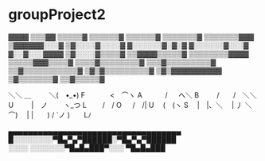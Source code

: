 # groupProject2


▓▓▓▓ 
▒▒▒▓▓ 
▒▒▒▒▒▓ 
▒▒▒▒▒▒▓ 
▒▒▒▒▒▒▓ 
▒▒▒▒▒▒▒▓ 
▒▒▒▒▒▒▒▓▓▓ 
▒▓▓▓▓▓▓░░░▓ 
▒▓░░░░▓░░░░▓ 
▓░░░░░░▓░▓░▓ 
▓░░░░░░▓░░░▓ 
▓░░▓░░░▓▓▓▓ 
▒▓░░░░▓▒▒▒▒▓ 
▒▒▓▓▓▓▒▒▒▒▒▓ 
▒▒▒▒▒▒▒▒▓▓▓▓ 
▒▒▒▒▒▓▓▓▒▒▒▒▓ 
▒▒▒▒▓▒▒▒▒▒▒▒▒▓ 
▒▒▒▓▒▒▒▒▒▒▒▒▒▓ 
▒▒▓▒▒▒▒▒▒▒▒▒▒▒▓ 
▒▓▒▓▒▒▒▒▒▒▒▒▒▓ 
▒▓▒▓▓▓▓▓▓▓▓▓▓ 
▒▓▒▒▒▒▒▒▒▓ 
▒▒▓▒▒▒▒▒▓

＼＼ ＿
　　 ＼(　•_•) F
　　　 <　⌒ヽ A
　　　/ 　 へ＼ B
　　 /　　/　＼＼ U
　　 |　ノ　　 ヽ_つ L
　　/　/ O
　 /　/| U
　(　(ヽ S
　|　|、＼
　| 丿 ＼ ⌒)
　| |　　) /
`ノ )　　Lﾉ

▄▄▄▄▄▄▄▄▄▄▄▄▄▄▄▄▄▄▄▄▄▄▄▄▄▄▄▄▄▄▄▄▄▄▄
█░░░░░░░░▀█▄▀▄▀██████░▀█▄▀▄▀██████                                    
░░░░ ░░░░░░░▀█▄█▄███▀░░░ ▀█▄█▄███